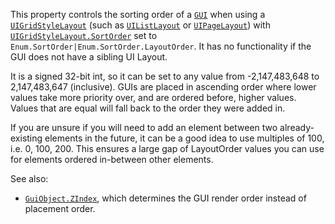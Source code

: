 This property controls the sorting order of a [`GUI`](https://create.roblox.com/docs/reference/engine/classes/GuiObject) when
using a [`UIGridStyleLayout`](https://create.roblox.com/docs/reference/engine/classes/UIGridStyleLayout) (such as [`UIListLayout`](https://create.roblox.com/docs/reference/engine/classes/UIListLayout) or
[`UIPageLayout`](https://create.roblox.com/docs/reference/engine/classes/UIPageLayout)) with [`UIGridStyleLayout.SortOrder`](https://create.roblox.com/docs/reference/engine/classes/UIGridStyleLayout#SortOrder) set to
`Enum.SortOrder|Enum.SortOrder.LayoutOrder`. It has no functionality if
the GUI does not have a sibling UI Layout.

It is a signed 32-bit int, so it can be set to any value from
-2,147,483,648 to 2,147,483,647 (inclusive). GUIs are placed in ascending
order where lower values take more priority over, and are ordered before,
higher values. Values that are equal will fall back to the order they were
added in.

If you are unsure if you will need to add an element between two
already-existing elements in the future, it can be a good idea to use
multiples of 100, i.e. 0, 100, 200. This ensures a large gap of
LayoutOrder values you can use for elements ordered in-between other
elements.

See also:

- [`GuiObject.ZIndex`](https://create.roblox.com/docs/reference/engine/classes/GuiObject#ZIndex), which determines the GUI render order instead
of placement order.